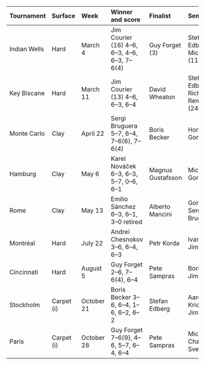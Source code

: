 | Tournament   | Surface    | Week       | Winner and score                            | Finalist          | Semifinalists                          |
|:-------------|:-----------|:-----------|:--------------------------------------------|:------------------|:---------------------------------------|
| Indian Wells | Hard       | March 4    | Jim Courier (16) 4–6, 6–3, 4–6, 6–3, 7–6(4) | Guy Forget (3)    | Stefan Edberg (1) Michael Stich (11)   |
| Key Biscane  | Hard       | March 11   | Jim Courier (13) 4–6, 6–3, 6–4              | David Wheaton     | Stefan Edberg (1) Richey Reneberg (24) |
| Monte Carlo  | Clay       | April 22   | Sergi Bruguera 5–7, 6–4, 7–6(6), 7–6(4)     | Boris Becker      | Horst Skoff Goran Prpić                |
| Hamburg      | Clay       | May 6      | Karel Nováček 6–3, 6–3, 5–7, 0–6, 6–1       | Magnus Gustafsson | Michael Stich Goran Prpić              |
| Rome         | Clay       | May 13     | Emilio Sánchez 6–3, 6–1, 3–0 retired        | Alberto Mancini   | Goran Prpić Sergi Bruguera             |
| Montréal     | Hard       | July 22    | Andrei Chesnokov 3–6, 6–4, 6–3              | Petr Korda        | Ivan Lendl Jim Courier                 |
| Cincinnati   | Hard       | August 5   | Guy Forget 2–6, 7–6(4), 6–4                 | Pete Sampras      | Boris Becker Jim Courier               |
| Stockholm    | Carpet (i) | October 21 | Boris Becker 3–6, 6–4, 1–6, 6–2, 6–2        | Stefan Edberg     | Aaron Krickstein Jim Courier           |
| Paris        | Carpet (i) | October 28 | Guy Forget 7–6(9), 4–6, 5–7, 6–4, 6–4       | Pete Sampras      | Michael Chang Jonas Svensson           |